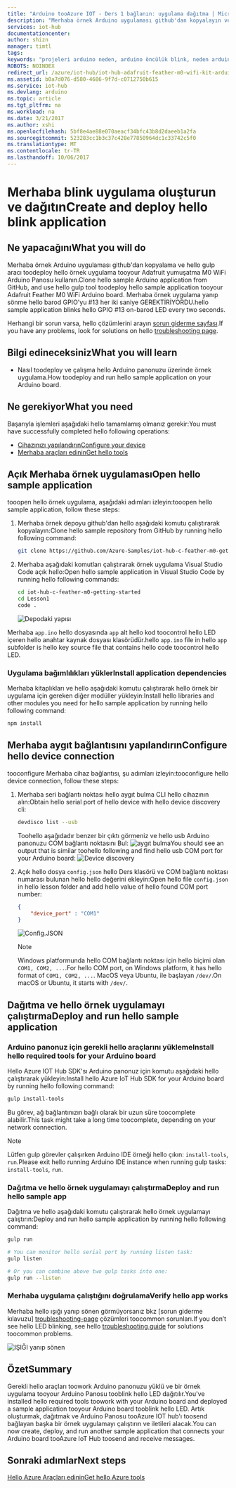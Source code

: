 ```yaml
---
title: "Arduino tooAzure IOT - Ders 1 bağlanın: uygulama dağıtma | Microsoft Docs"
description: "Merhaba örnek Arduino uygulaması github'dan kopyalayın ve bu uygulama tooyour Adafruit yumuşatma M0 WiFi gulp toodeploy çalıştırın. Bu örnek uygulama hello GPIO'yu yanıp"
services: iot-hub
documentationcenter: 
author: shizn
manager: timtl
tags: 
keywords: "projeleri arduino neden, arduino öncülük blink, neden arduino blink kodunu arduino blink programı, arduino blink örneği"
ROBOTS: NOINDEX
redirect_url: /azure/iot-hub/iot-hub-adafruit-feather-m0-wifi-kit-arduino-get-started
ms.assetid: b0a7d076-d580-4686-9f7d-c0712750b615
ms.service: iot-hub
ms.devlang: arduino
ms.topic: article
ms.tgt_pltfrm: na
ms.workload: na
ms.date: 3/21/2017
ms.author: xshi
ms.openlocfilehash: 5bf8e4ae88e070aeacf34bfc43b8d2daeeb1a2fa
ms.sourcegitcommit: 523283cc1b3c37c428e77850964dc1c33742c5f0
ms.translationtype: MT
ms.contentlocale: tr-TR
ms.lasthandoff: 10/06/2017
---
```

# <a name="create-and-deploy-hello-blink-application"></a><span data-ttu-id="4ce10-105">Merhaba blink uygulama oluşturun ve dağıtın</span><span class="sxs-lookup"><span data-stu-id="4ce10-105">Create and deploy hello blink application</span></span>
## <a name="what-you-will-do"></a><span data-ttu-id="4ce10-106">Ne yapacağını</span><span class="sxs-lookup"><span data-stu-id="4ce10-106">What you will do</span></span>
<span data-ttu-id="4ce10-107">Merhaba örnek Arduino uygulaması github'dan kopyalama ve hello gulp aracı toodeploy hello örnek uygulama tooyour Adafruit yumuşatma M0 WiFi Arduino Panosu kullanın.</span><span class="sxs-lookup"><span data-stu-id="4ce10-107">Clone hello sample Arduino application from GitHub, and use hello gulp tool toodeploy hello sample application tooyour Adafruit Feather M0 WiFi Arduino board.</span></span> <span data-ttu-id="4ce10-108">Merhaba örnek uygulama yanıp sönme hello barod GPIO'yu #13 her iki saniye GEREKTİRİYORDU.</span><span class="sxs-lookup"><span data-stu-id="4ce10-108">hello sample application blinks hello GPIO #13 on-barod LED every two seconds.</span></span>

<span data-ttu-id="4ce10-109">Herhangi bir sorun varsa, hello çözümlerini arayın [sorun giderme sayfası][troubleshooting-page].</span><span class="sxs-lookup"><span data-stu-id="4ce10-109">If you have any problems, look for solutions on hello [troubleshooting page][troubleshooting-page].</span></span>

## <a name="what-you-will-learn"></a><span data-ttu-id="4ce10-110">Bilgi edineceksiniz</span><span class="sxs-lookup"><span data-stu-id="4ce10-110">What you will learn</span></span>
* <span data-ttu-id="4ce10-111">Nasıl toodeploy ve çalışma hello Arduino panonuzu üzerinde örnek uygulama.</span><span class="sxs-lookup"><span data-stu-id="4ce10-111">How toodeploy and run hello sample application on your Arduino board.</span></span>

## <a name="what-you-need"></a><span data-ttu-id="4ce10-112">Ne gerekiyor</span><span class="sxs-lookup"><span data-stu-id="4ce10-112">What you need</span></span>
<span data-ttu-id="4ce10-113">Başarıyla işlemleri aşağıdaki hello tamamlamış olmanız gerekir:</span><span class="sxs-lookup"><span data-stu-id="4ce10-113">You must have successfully completed hello following operations:</span></span>

* <span data-ttu-id="4ce10-114">[Cihazınızı yapılandırın][configure-your-device]</span><span class="sxs-lookup"><span data-stu-id="4ce10-114">[Configure your device][configure-your-device]</span></span>
* <span data-ttu-id="4ce10-115">[Merhaba araçları edinin][get-the-tools]</span><span class="sxs-lookup"><span data-stu-id="4ce10-115">[Get hello tools][get-the-tools]</span></span>

## <a name="open-hello-sample-application"></a><span data-ttu-id="4ce10-116">Açık Merhaba örnek uygulaması</span><span class="sxs-lookup"><span data-stu-id="4ce10-116">Open hello sample application</span></span>
<span data-ttu-id="4ce10-117">tooopen hello örnek uygulama, aşağıdaki adımları izleyin:</span><span class="sxs-lookup"><span data-stu-id="4ce10-117">tooopen hello sample application, follow these steps:</span></span>

1. <span data-ttu-id="4ce10-118">Merhaba örnek depoyu github'dan hello aşağıdaki komutu çalıştırarak kopyalayın:</span><span class="sxs-lookup"><span data-stu-id="4ce10-118">Clone hello sample repository from GitHub by running hello following command:</span></span>

   ```bash
   git clone https://github.com/Azure-Samples/iot-hub-c-feather-m0-getting-started.git
   ```
2. <span data-ttu-id="4ce10-119">Merhaba aşağıdaki komutları çalıştırarak örnek uygulama Visual Studio Code açık hello:</span><span class="sxs-lookup"><span data-stu-id="4ce10-119">Open hello sample application in Visual Studio Code by running hello following commands:</span></span>

   ```bash
   cd iot-hub-c-feather-m0-getting-started
   cd Lesson1
   code .
   ```

   ![Depodaki yapısı][repo-structure]

<span data-ttu-id="4ce10-121">Merhaba `app.ino` hello dosyasında `app` alt hello kod toocontrol hello LED içeren hello anahtar kaynak dosyası klasörüdür.</span><span class="sxs-lookup"><span data-stu-id="4ce10-121">hello `app.ino` file in hello `app` subfolder is hello key source file that contains hello code toocontrol hello LED.</span></span>

### <a name="install-application-dependencies"></a><span data-ttu-id="4ce10-122">Uygulama bağımlılıkları yükler</span><span class="sxs-lookup"><span data-stu-id="4ce10-122">Install application dependencies</span></span>
<span data-ttu-id="4ce10-123">Merhaba kitaplıkları ve hello aşağıdaki komutu çalıştırarak hello örnek bir uygulama için gereken diğer modüller yükleyin:</span><span class="sxs-lookup"><span data-stu-id="4ce10-123">Install hello libraries and other modules you need for hello sample application by running hello following command:</span></span>

```bash
npm install
```

## <a name="configure-hello-device-connection"></a><span data-ttu-id="4ce10-124">Merhaba aygıt bağlantısını yapılandırın</span><span class="sxs-lookup"><span data-stu-id="4ce10-124">Configure hello device connection</span></span>
<span data-ttu-id="4ce10-125">tooconfigure Merhaba cihaz bağlantısı, şu adımları izleyin:</span><span class="sxs-lookup"><span data-stu-id="4ce10-125">tooconfigure hello device connection, follow these steps:</span></span>

1. <span data-ttu-id="4ce10-126">Merhaba seri bağlantı noktası hello aygıt bulma CLI hello cihazının alın:</span><span class="sxs-lookup"><span data-stu-id="4ce10-126">Obtain hello serial port of hello device with hello device discovery cli:</span></span>

   ```bash
   devdisco list --usb
   ```

   <span data-ttu-id="4ce10-127">Toohello aşağıdadır benzer bir çıktı görmeniz ve hello usb Arduino panonuzu COM bağlantı noktasını Bul: ![aygıt bulma][device-discovery]</span><span class="sxs-lookup"><span data-stu-id="4ce10-127">You should see an output that is similar toohello following and find hello usb COM port for your Arduino board: ![Device discovery][device-discovery]</span></span>

2. <span data-ttu-id="4ce10-128">Açık hello dosya `config.json` hello Ders klasörü ve COM bağlantı noktası numarası bulunan hello hello değerini ekleyin:</span><span class="sxs-lookup"><span data-stu-id="4ce10-128">Open hello file `config.json` in hello lesson folder and add hello value of hello found COM port number:</span></span>

   ```json
   {
       "device_port" : "COM1"
   }
   ```
   ![Config.JSON][config-json]
   > [!NOTE]
   > <span data-ttu-id="4ce10-130">Windows platformunda hello COM bağlantı noktası için hello biçimi olan `COM1, COM2, ...`.</span><span class="sxs-lookup"><span data-stu-id="4ce10-130">For hello COM port, on Windows platform, it has hello format of `COM1, COM2, ...`.</span></span> <span data-ttu-id="4ce10-131">MacOS veya Ubuntu, ile başlayan `/dev/`.</span><span class="sxs-lookup"><span data-stu-id="4ce10-131">On macOS or Ubuntu, it starts with `/dev/`.</span></span>

## <a name="deploy-and-run-hello-sample-application"></a><span data-ttu-id="4ce10-132">Dağıtma ve hello örnek uygulamayı çalıştırma</span><span class="sxs-lookup"><span data-stu-id="4ce10-132">Deploy and run hello sample application</span></span>
### <a name="install-hello-required-tools-for-your-arduino-board"></a><span data-ttu-id="4ce10-133">Arduino panonuz için gerekli hello araçlarını yükleme</span><span class="sxs-lookup"><span data-stu-id="4ce10-133">Install hello required tools for your Arduino board</span></span>

<span data-ttu-id="4ce10-134">Hello Azure IOT Hub SDK'sı Arduino panonuz için komutu aşağıdaki hello çalıştırarak yükleyin:</span><span class="sxs-lookup"><span data-stu-id="4ce10-134">Install hello Azure IoT Hub SDK for your Arduino board by running hello following command:</span></span>

```bash
gulp install-tools
```

<span data-ttu-id="4ce10-135">Bu görev, ağ bağlantınızın bağlı olarak bir uzun süre toocomplete alabilir.</span><span class="sxs-lookup"><span data-stu-id="4ce10-135">This task might take a long time toocomplete, depending on your network connection.</span></span>

> [!NOTE]
> <span data-ttu-id="4ce10-136">Lütfen gulp görevler çalışırken Arduino IDE örneği hello çıkın: `install-tools`, `run`.</span><span class="sxs-lookup"><span data-stu-id="4ce10-136">Please exit hello running Arduino IDE instance when running gulp tasks: `install-tools`, `run`.</span></span>

### <a name="deploy-and-run-hello-sample-app"></a><span data-ttu-id="4ce10-137">Dağıtma ve hello örnek uygulamayı çalıştırma</span><span class="sxs-lookup"><span data-stu-id="4ce10-137">Deploy and run hello sample app</span></span>
<span data-ttu-id="4ce10-138">Dağıtma ve hello aşağıdaki komutu çalıştırarak hello örnek uygulamayı çalıştırın:</span><span class="sxs-lookup"><span data-stu-id="4ce10-138">Deploy and run hello sample application by running hello following command:</span></span>

```bash
gulp run

# You can monitor hello serial port by running listen task:
gulp listen

# Or you can combine above two gulp tasks into one:
gulp run --listen
```

### <a name="verify-hello-app-works"></a><span data-ttu-id="4ce10-139">Merhaba uygulama çalıştığını doğrulama</span><span class="sxs-lookup"><span data-stu-id="4ce10-139">Verify hello app works</span></span>
<span data-ttu-id="4ce10-140">Merhaba hello ışığı yanıp sönen görmüyorsanız bkz [sorun giderme kılavuzu] [ troubleshooting-page] çözümleri toocommon sorunları.</span><span class="sxs-lookup"><span data-stu-id="4ce10-140">If you don’t see hello LED blinking, see hello [troubleshooting guide][troubleshooting-page] for solutions toocommon problems.</span></span>

![IŞIĞI yanıp sönen][led-blinking]

## <a name="summary"></a><span data-ttu-id="4ce10-142">Özet</span><span class="sxs-lookup"><span data-stu-id="4ce10-142">Summary</span></span>
<span data-ttu-id="4ce10-143">Gerekli hello araçları toowork Arduino panonuzu yüklü ve bir örnek uygulama tooyour Arduino Panosu tooblink hello LED dağıtılır.</span><span class="sxs-lookup"><span data-stu-id="4ce10-143">You've installed hello required tools toowork with your Arduino board and deployed a sample application tooyour Arduino board tooblink hello LED.</span></span> <span data-ttu-id="4ce10-144">Artık oluşturmak, dağıtmak ve Arduino Panosu tooAzure IOT hub'ı toosend bağlayan başka bir örnek uygulamayı çalıştırın ve iletileri alacak.</span><span class="sxs-lookup"><span data-stu-id="4ce10-144">You can now create, deploy, and run another sample application that connects your Arduino board tooAzure IoT Hub toosend and receive messages.</span></span>

## <a name="next-steps"></a><span data-ttu-id="4ce10-145">Sonraki adımlar</span><span class="sxs-lookup"><span data-stu-id="4ce10-145">Next steps</span></span>
<span data-ttu-id="4ce10-146">[Hello Azure Araçları edinin][get-the-azure-tools]</span><span class="sxs-lookup"><span data-stu-id="4ce10-146">[Get hello Azure tools][get-the-azure-tools]</span></span>

<!-- Images and links -->

[troubleshooting-page]: iot-hub-adafruit-feather-m0-wifi-kit-arduino-troubleshooting.md
[configure-your-device]: iot-hub-adafruit-feather-m0-wifi-kit-arduino-lesson1-configure-your-device.md
[get-the-tools]: iot-hub-adafruit-feather-m0-wifi-kit-arduino-lesson1-get-the-tools-win32.md
[repo-structure]: media/iot-hub-adafruit-feather-m0-wifi-lessons/lesson1/vscode-blink-arduino-mac.png
[device-discovery]: media/iot-hub-adafruit-feather-m0-wifi-lessons/lesson1/device_discovery.png
[config-json]: media/iot-hub-adafruit-feather-m0-wifi-lessons/lesson1/vscode-config-mac.png
[led-blinking]: media/iot-hub-adafruit-feather-m0-wifi-lessons/lesson1/led_blinking.png
[get-the-azure-tools]: iot-hub-adafruit-feather-m0-wifi-kit-arduino-lesson2-get-azure-tools-win32.md